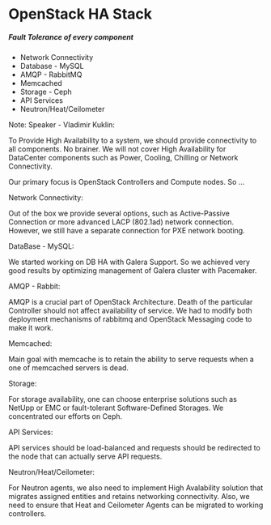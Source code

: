 # OpenStack HA Stack
##### Fault Tolerance of every component

- Network Connectivity <!-- .element: class="fragment" -->
- Database - MySQL <!-- .element: class="fragment" -->
- AMQP - RabbitMQ <!-- .element: class="fragment" -->
- Memcached <!-- .element: class="fragment" -->
- Storage - Ceph <!-- .element: class="fragment" -->
- API Services <!-- .element: class="fragment" -->
- Neutron/Heat/Ceilometer <!-- .element: class="fragment" -->

Note: Speaker - Vladimir Kuklin:

To Provide High Availability to a system, we should provide connectivity to all components. No brainer. We will not cover High Availability for DataCenter components such as Power, Cooling, Chilling or Network Connectivity.

Our primary focus is OpenStack Controllers and Compute nodes. So ...

Network Connectivity: 

Out of the box we provide several options, such as Active-Passive Connection or more advanced LACP (802.1ad) network connection. However, we still have a separate connection for PXE network booting.

DataBase - MySQL:

We started working on DB HA with Galera Support. So we achieved very good results by optimizing management of Galera cluster with Pacemaker.

AMQP - Rabbit:

AMQP is a crucial part of OpenStack Architecture. Death of the particular Controller should not affect availability of service. We had to modify both deployment mechanisms of rabbitmq and OpenStack Messaging code to make it work.

Memcached:

Main goal with memcache is to retain the ability to serve requests when a one of memcached servers is dead.

Storage:

For storage availability, one can choose enterprise solutions such as NetUpp or EMC or fault-tolerant Software-Defined Storages. We concentrated our efforts on Ceph.

API Services:

API services should be load-balanced and requests should be redirected to the node that can actually serve API requests.

Neutron/Heat/Ceilometer:

For Neutron agents, we also need to implement High Avalability solution that migrates assigned entities and retains networking connectivity. Also, we need to ensure that Heat and Ceilometer Agents can be migrated to working controllers.
